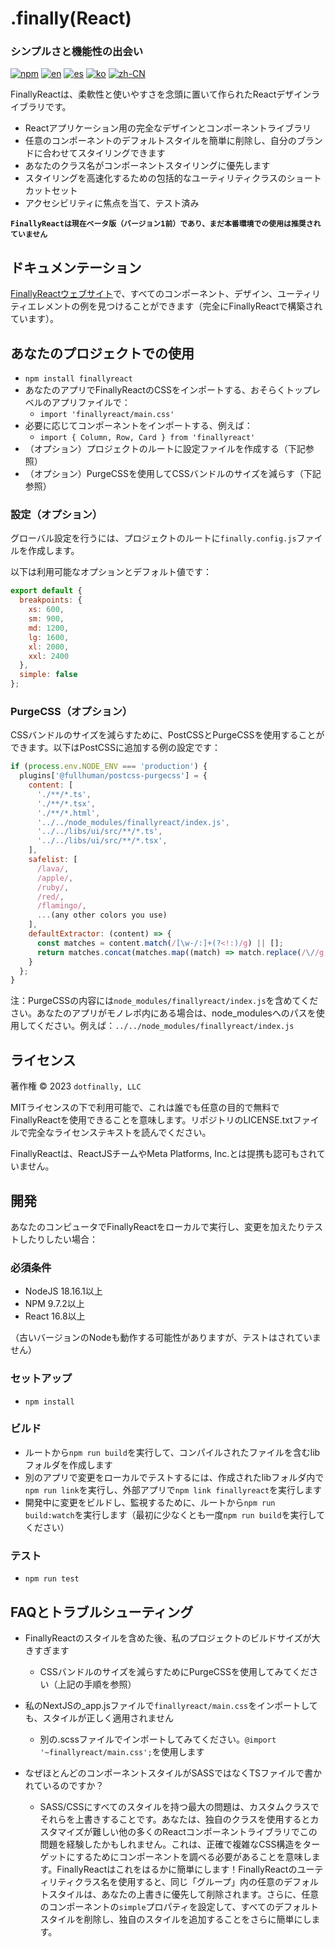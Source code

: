 # .finally(React)

### シンプルさと機能性の出会い

[![npm](https://img.shields.io/npm/v/finallyreact.svg?color=005711)](https://www.npmjs.com/package/finallyreact)
[![en](https://img.shields.io/badge/lang-English-green?color=1a5296)](https://github.com/dotfinally/finallyreact/blob/main/README.md)
[![es](https://img.shields.io/badge/lang-Spanish-green?color=1a5296)](https://github.com/dotfinally/finallyreact/blob/main/translated-md/README.es.md)
[![ko](https://img.shields.io/badge/lang-Korean-green?color=1a5296)](https://github.com/dotfinally/finallyreact/blob/main/translated-md/README.ko.md)
[![zh-CN](https://img.shields.io/badge/lang-Simplified--Chinese-green?color=1a5296)](https://github.com/dotfinally/finallyreact/blob/main/translated-md/README.zh-CN.md)

FinallyReactは、柔軟性と使いやすさを念頭に置いて作られたReactデザインライブラリです。

- Reactアプリケーション用の完全なデザインとコンポーネントライブラリ
- 任意のコンポーネントのデフォルトスタイルを簡単に削除し、自分のブランドに合わせてスタイリングできます
- あなたのクラス名がコンポーネントスタイリングに優先します
- スタイリングを高速化するための包括的なユーティリティクラスのショートカットセット
- アクセシビリティに焦点を当て、テスト済み

**`FinallyReactは現在ベータ版（バージョン1前）であり、まだ本番環境での使用は推奨されていません`**

## ドキュメンテーション

[FinallyReactウェブサイト](https://finallyreact.com)で、すべてのコンポーネント、デザイン、ユーティリティエレメントの例を見つけることができます（完全にFinallyReactで構築されています）。

## あなたのプロジェクトでの使用

- `npm install finallyreact`
- あなたのアプリでFinallyReactのCSSをインポートする、おそらくトップレベルのアプリファイルで：
  - `import 'finallyreact/main.css'`
- 必要に応じてコンポーネントをインポートする、例えば：
  - `import { Column, Row, Card } from 'finallyreact'`
- （オプション）プロジェクトのルートに設定ファイルを作成する（下記参照）
- （オプション）PurgeCSSを使用してCSSバンドルのサイズを減らす（下記参照）

### 設定（オプション）

グローバル設定を行うには、プロジェクトのルートに`finally.config.js`ファイルを作成します。

以下は利用可能なオプションとデフォルト値です：

```js
export default {
  breakpoints: {
    xs: 600,
    sm: 900,
    md: 1200,
    lg: 1600,
    xl: 2000,
    xxl: 2400
  },
  simple: false
};
```

### PurgeCSS（オプション）

CSSバンドルのサイズを減らすために、PostCSSとPurgeCSSを使用することができます。以下はPostCSSに追加する例の設定です：

```js
if (process.env.NODE_ENV === 'production') {
  plugins['@fullhuman/postcss-purgecss'] = {
    content: [
      './**/*.ts',
      './**/*.tsx',
      './**/*.html',
      '../../node_modules/finallyreact/index.js',
      '../../libs/ui/src/**/*.ts',
      '../../libs/ui/src/**/*.tsx',
    ],
    safelist: [
      /lava/,
      /apple/,
      /ruby/,
      /red/,
      /flamingo/,
      ...(any other colors you use)
    ],
    defaultExtractor: (content) => {
      const matches = content.match(/[\w-/:]+(?<!:)/g) || [];
      return matches.concat(matches.map((match) => match.replace(/\//g, '\\/')));
    }
  };
}
```

注：PurgeCSSの内容には`node_modules/finallyreact/index.js`を含めてください。あなたのアプリがモノレポ内にある場合は、node_modulesへのパスを使用してください。例えば：`../../node_modules/finallyreact/index.js`

## ライセンス

著作権 © 2023 `dotfinally, LLC`

MITライセンスの下で利用可能で、これは誰でも任意の目的で無料でFinallyReactを使用できることを意味します。リポジトリのLICENSE.txtファイルで完全なライセンステキストを読んでください。

FinallyReactは、ReactJSチームやMeta Platforms, Inc.とは提携も認可もされていません。

## 開発

あなたのコンピュータでFinallyReactをローカルで実行し、変更を加えたりテストしたりしたい場合：

### 必須条件

- NodeJS 18.16.1以上
- NPM 9.7.2以上
- React 16.8以上

（古いバージョンのNodeも動作する可能性がありますが、テストはされていません）

### セットアップ

- `npm install`

### ビルド

- ルートから`npm run build`を実行して、コンパイルされたファイルを含むlibフォルダを作成します
- 別のアプリで変更をローカルでテストするには、作成されたlibフォルダ内で`npm run link`を実行し、外部アプリで`npm link finallyreact`を実行します
- 開発中に変更をビルドし、監視するために、ルートから`npm run build:watch`を実行します（最初に少なくとも一度`npm run build`を実行してください）

### テスト

- `npm run test`

## FAQとトラブルシューティング

- FinallyReactのスタイルを含めた後、私のプロジェクトのビルドサイズが大きすぎます

  - CSSバンドルのサイズを減らすためにPurgeCSSを使用してみてください（上記の手順を参照）

- 私のNextJSの\_app.jsファイルで`finallyreact/main.css`をインポートしても、スタイルが正しく適用されません

  - 別の.scssファイルでインポートしてみてください。`@import '~finallyreact/main.css';`を使用します

- なぜほとんどのコンポーネントスタイルがSASSではなくTSファイルで書かれているのですか？
  - SASS/CSSにすべてのスタイルを持つ最大の問題は、カスタムクラスでそれらを上書きすることです。あなたは、独自のクラスを使用するとカスタマイズが難しい他の多くのReactコンポーネントライブラリでこの問題を経験したかもしれません。これは、正確で複雑なCSS構造をターゲットにするためにコンポーネントを調べる必要があることを意味します。FinallyReactはこれをはるかに簡単にします！FinallyReactのユーティリティクラス名を使用すると、同じ「グループ」内の任意のデフォルトスタイルは、あなたの上書きに優先して削除されます。さらに、任意のコンポーネントの`simple`プロパティを設定して、すべてのデフォルトスタイルを削除し、独自のスタイルを追加することをさらに簡単にします。
